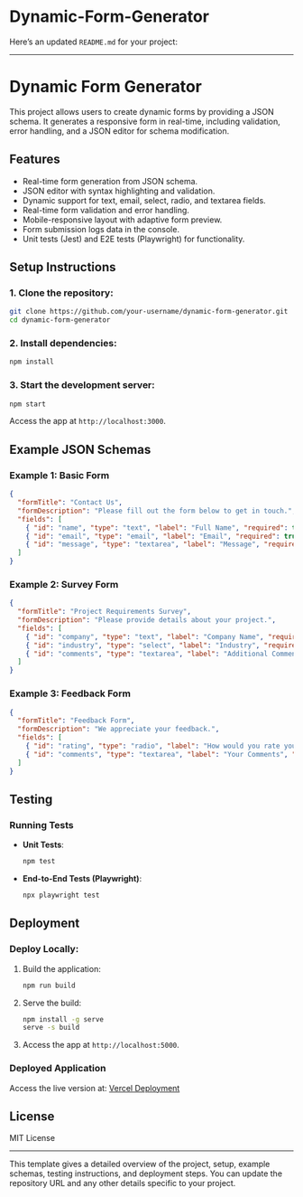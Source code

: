 # Dynamic-Form-Generator

Here’s an updated `README.md` for your project:

---

# Dynamic Form Generator

This project allows users to create dynamic forms by providing a JSON schema. It generates a responsive form in real-time, including validation, error handling, and a JSON editor for schema modification.

## Features
- Real-time form generation from JSON schema.
- JSON editor with syntax highlighting and validation.
- Dynamic support for text, email, select, radio, and textarea fields.
- Real-time form validation and error handling.
- Mobile-responsive layout with adaptive form preview.
- Form submission logs data in the console.
- Unit tests (Jest) and E2E tests (Playwright) for functionality.

## Setup Instructions

### 1. Clone the repository:
```bash
git clone https://github.com/your-username/dynamic-form-generator.git
cd dynamic-form-generator
```

### 2. Install dependencies:
```bash
npm install
```

### 3. Start the development server:
```bash
npm start
```
Access the app at `http://localhost:3000`.

## Example JSON Schemas

### Example 1: Basic Form
```json
{
  "formTitle": "Contact Us",
  "formDescription": "Please fill out the form below to get in touch.",
  "fields": [
    { "id": "name", "type": "text", "label": "Full Name", "required": true, "placeholder": "Enter your name" },
    { "id": "email", "type": "email", "label": "Email", "required": true, "placeholder": "you@example.com" },
    { "id": "message", "type": "textarea", "label": "Message", "required": false, "placeholder": "Enter your message" }
  ]
}
```

### Example 2: Survey Form
```json
{
  "formTitle": "Project Requirements Survey",
  "formDescription": "Please provide details about your project.",
  "fields": [
    { "id": "company", "type": "text", "label": "Company Name", "required": true, "placeholder": "Enter company name" },
    { "id": "industry", "type": "select", "label": "Industry", "required": true, "options": [{ "value": "tech", "label": "Technology" }, { "value": "healthcare", "label": "Healthcare" }, { "value": "finance", "label": "Finance" }] },
    { "id": "comments", "type": "textarea", "label": "Additional Comments", "required": false, "placeholder": "Any additional details..." }
  ]
}
```

### Example 3: Feedback Form
```json
{
  "formTitle": "Feedback Form",
  "formDescription": "We appreciate your feedback.",
  "fields": [
    { "id": "rating", "type": "radio", "label": "How would you rate your experience?", "required": true, "options": [{ "value": "1", "label": "1 - Poor" }, { "value": "5", "label": "5 - Excellent" }] },
    { "id": "comments", "type": "textarea", "label": "Your Comments", "required": false, "placeholder": "Enter your comments" }
  ]
}
```

## Testing

### Running Tests
- **Unit Tests**: 
  ```bash
  npm test
  ```
- **End-to-End Tests (Playwright)**:
  ```bash
  npx playwright test
  ```

## Deployment

### Deploy Locally:
1. Build the application:
   ```bash
   npm run build
   ```

2. Serve the build:
   ```bash
   npm install -g serve
   serve -s build
   ```

3. Access the app at `http://localhost:5000`.

### Deployed Application
Access the live version at: [Vercel Deployment](https://dynamic-form-generator.vercel.app)

## License
MIT License

---

This template gives a detailed overview of the project, setup, example schemas, testing instructions, and deployment steps. You can update the repository URL and any other details specific to your project.
